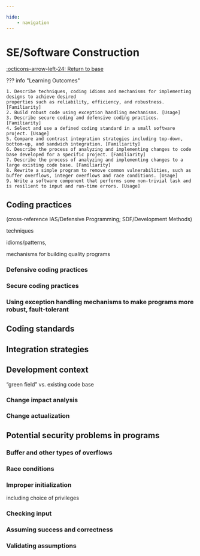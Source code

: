 ```yaml
---

hide:
    - navigation 
---
```

# SE/Software Construction

[:octicons-arrow-left-24: Return to base](/Bodies-of-Knowledge/Software-Engineering/)

??? info "Learning Outcomes"

    1. Describe techniques, coding idioms and mechanisms for implementing designs to achieve desired
    properties such as reliability, efficiency, and robustness. [Familiarity]
    2. Build robust code using exception handling mechanisms. [Usage]
    3. Describe secure coding and defensive coding practices. [Familiarity]
    4. Select and use a defined coding standard in a small software project. [Usage]
    5. Compare and contrast integration strategies including top-down, bottom-up, and sandwich integration. [Familiarity]
    6. Describe the process of analyzing and implementing changes to code base developed for a specific project. [Familiarity]
    7. Describe the process of analyzing and implementing changes to a large existing code base. [Familiarity]
    8. Rewrite a simple program to remove common vulnerabilities, such as buffer overflows, integer overflows and race conditions. [Usage]
    9. Write a software component that performs some non-trivial task and is resilient to input and run-time errors. [Usage]

## Coding practices

(cross-reference IAS/Defensive Programming; SDF/Development Methods)

techniques

idioms/patterns,

mechanisms for building quality programs



### Defensive coding practices

### Secure coding practices

### Using exception handling mechanisms to make programs more robust, fault-tolerant

## Coding standards

## Integration strategies

## Development context

“green field” vs. existing code base

### Change impact analysis

### Change actualization

## Potential security problems in programs

### Buffer and other types of overflows

### Race conditions

### Improper initialization

 including choice of privileges

### Checking input

### Assuming success and correctness

### Validating assumptions
